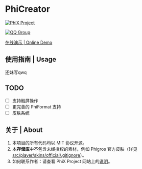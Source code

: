 # PhiCreator

[![PhiX Project](https://img.shields.io/badge/-PhiX%20Project-red)](https://phi-x.github.io/)

[![QQ Group](https://img.shields.io/badge/QQ%20Group-824606483-blue)](https://jq.qq.com/?_wv=1027&k=JWt3KrEA)

[在线演示 | Online Demo](https://pc.solariar.tech/)

## 使用指南 | Usage

还妹写qwq

## TODO

+ [ ] 支持触屏操作
+ [ ] 更完善的 PhiFormat 支持
+ [ ] 皮肤系统

## 关于 | About

1. 本项目的所有代码均以 MIT 协议开源。
2. 本**存储库**中不包含未经授权的素材，例如 Phigros 官方皮肤（详见[src/player/skins/official/.gitignore](src/player/skins/official/.gitignore)）。
3. 如何联系作者：请查看 PhiX Project 网站上的[说明](https://phi-x.github.io/guide/about.html#%E8%81%94%E7%B3%BB%E6%88%91%E4%BB%AC)。
